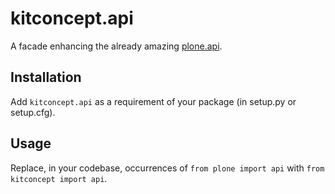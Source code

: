 # kitconcept.api

A facade enhancing the already amazing [plone.api](https://github.com/plone/plone.api).

## Installation

Add `kitconcept.api` as a requirement of your package (in setup.py or setup.cfg).

## Usage

Replace, in your codebase, occurrences of `from plone import api` with `from kitconcept import api`.
